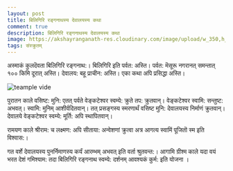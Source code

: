 ```yaml
---
layout: post
title: बिलिगिरि रङ्गनाथस्य देवालयस्य कथा
comment: true
description: बिलिगिरि रङ्गनाथस्य देवालयस्य कथा
image: https://akshayranganath-res.cloudinary.com/image/upload/w_350,h_350,f_auto,q_auto/blog/1200px-Ancient_Biligiri_Ranganatha_Temple.jpg
tags: संस्क्रुतम्
---
```


अस्माकं कुलदॆवता बिलिगिरि रङ्गनाथ:। बिलिगिरि इति पर्वत: अस्ति। पर्वत: मॆसूरू नगरानत् समन्तात् १०० किमि दूरात् अस्ति। देवालय: बहू प्राचीन: अस्ति। एका कथा अपि प्रसिद्धा अस्ति।

![teample vide](https://akshayranganath-res.cloudinary.com/image/upload/w_650,h_650,f_auto,q_auto/blog/1200px-Ancient_Biligiri_Ranganatha_Temple.jpg)

पुरातन काले वसिष्ट: मुनि: एतत् पर्वते वेङ्कटेश्वर स्वम्ये: क्रुते तप: क्रुतवान्। वेङ्कटेश्वर स्वामि: सन्तुष्ट: अभवत्। स्वामि: मुनिम् आशीर्वदितवान्। तत् प्रसङ्गस्य स्मरणार्थं वसिष्ट मुनि: देवालयस्य निर्माणं क्रुतवान्। देवालये वेङ्कटेश्वर स्वम्ये: मूर्ति: अपि स्थापितवान्। 

रामयण काले श्रीराम: च लक्ष्मण: अपि सीताया: अन्वेशणां क्रुत्वा अत्र आगत्य स्वामिं पूजितॊ स्म इति विश्वास:।

गत वर्शे देवालयस्य पुनर्निमाणस्य कर्यं आरम्भम् अभवत् इति वर्ता श्रुतवन्त:। आगामि ग्रीश्म काले यदा वयं भरत देशं गमिश्याम: तदा बिलिगिरि रङ्गनाथ स्वम्ये: दर्शनम् आवश्यकं कुर्म: इति योजना ।
